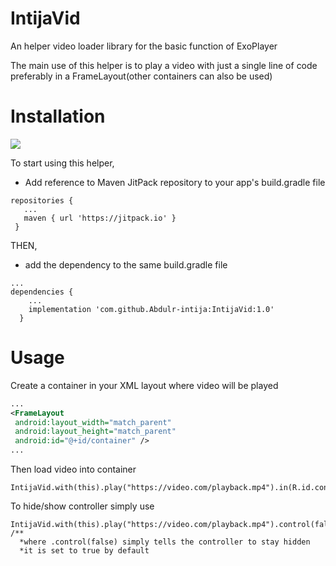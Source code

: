 # IntijaVid
An helper video loader library for the basic function of ExoPlayer

The main use of this helper is to play a video with just a single line of code preferably in a FrameLayout(other containers can also be used)

# Installation
[![](https://jitpack.io/v/Abdulr-intija/IntijaVid.svg)](https://jitpack.io/#Abdulr-intija/IntijaVid)

To start using this helper, 
* Add reference to Maven JitPack repository to your app's build.gradle file 
```
repositories {
   ...
   maven { url 'https://jitpack.io' }
 }
```
THEN,
* add the dependency to the same build.gradle file
```
...
dependencies {
    ...
    implementation 'com.github.Abdulr-intija:IntijaVid:1.0'
  }
```

# Usage
Create a container in your XML layout where video will be played
 ```xml
 ...
 <FrameLayout
  android:layout_width="match_parent"
  android:layout_height="match_parent"
  android:id="@+id/container" />
 ...
 ```
 
 Then load video into container
 ```
 IntijaVid.with(this).play("https://video.com/playback.mp4").in(R.id.container);
 ```
 To hide/show controller simply use
 ```
 IntijaVid.with(this).play("https://video.com/playback.mp4").control(false).in(R.id.container);
 /**
   *where .control(false) simply tells the controller to stay hidden
   *it is set to true by default
 ```

